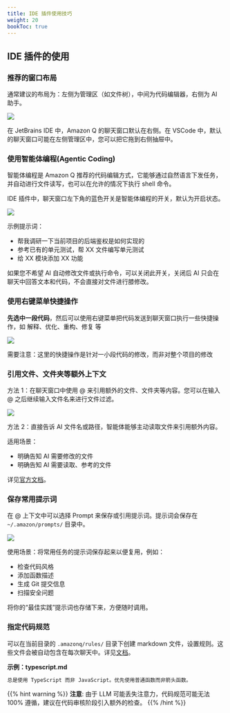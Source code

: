 ```yaml
---
title: IDE 插件使用技巧
weight: 20
bookToc: true
---
```


## IDE 插件的使用

### 推荐的窗口布局

通常建议的布局为：左侧为管理区（如文件树），中间为代码编辑器，右侧为 AI 助手。

![](/book-of-kiro/images/q_dev/vscode-recommended-layout.png)

在 JetBrains IDE 中，Amazon Q 的聊天窗口默认在右侧。在 VSCode 中，默认的聊天窗口可能在左侧管理区中，您可以把它拖到右侧抽屉中。

### 使用智能体编程(Agentic Coding)

智能体编程是 Amazon Q 推荐的代码编辑方式，它能够通过自然语言下发任务，并自动进行文件读写，也可以在允许的情况下执行 shell 命令。

IDE 插件中，聊天窗口左下角的蓝色开关是智能体编程的开关，默认为开启状态。

![](/book-of-kiro/images/q_dev/vscode-agentic-coding.gif)

示例提示词：

- 帮我调研一下当前项目的后端鉴权是如何实现的
- 参考已有的单元测试，帮 XX 文件编写单元测试
- 给 XX 模块添加 XX 功能

如果您不希望 AI 自动修改文件或执行命令，可以关闭此开关，关闭后 AI 只会在聊天中回答文本和代码，不会直接对文件进行膝修改。

### 使用右键菜单快捷操作

**先选中一段代码**，然后可以使用右键菜单把代码发送到聊天窗口执行一些快捷操作，如 解释、优化、重构、修复 等

![](/book-of-kiro/images/q_dev/right-click-menu.gif)

需要注意：这里的快捷操作是针对一小段代码的修改，而非对整个项目的修改

### 引用文件、文件夹等额外上下文

方法 1：在聊天窗口中使用 @ 来引用额外的文件、文件夹等内容。您可以在输入 @ 之后继续输入文件名来进行文件过滤。

![](/book-of-kiro/images/q_dev/at-file-folder.gif)

方法 2：直接告诉 AI 文件名或路径，智能体能够主动读取文件来引用额外内容。

适用场景：

- 明确告知 AI 需要修改的文件
- 明确告知 AI 需要读取、参考的文件

详见[官方文档](https://docs.aws.amazon.com/amazonq/latest/qdeveloper-ug/ide-chat-context.html)。

### 保存常用提示词

在 @ 上下文中可以选择 Prompt 来保存或引用提示词。提示词会保存在 `~/.amazon/prompts/` 目录中。

![](/book-of-kiro/images/q_dev/saved-prompts.gif)

使用场景：将常用任务的提示词保存起来以便复用，例如：

- 检查代码风格
- 添加函数描述
- 生成 Git 提交信息
- 扫描安全问题

将你的“最佳实践”提示词也存储下来，方便随时调用。

### 指定代码规范

可以在当前目录的 `.amazonq/rules/` 目录下创建 markdown 文件，设置规则。这些文件会被自动包含在每次聊天中。详见[文档](https://docs.aws.amazon.com/amazonq/latest/qdeveloper-ug/context-project-rules.html)。

**示例：typescript.md**

```markdown
总是使用 TypeScript 而非 JavaScript。优先使用普通函数而非箭头函数。
```

{{% hint warning %}}
**注意**: 由于 LLM 可能丢失注意力，代码规范可能无法 100% 遵循，建议在代码审核阶段引入额外的检查。
{{% /hint %}}

